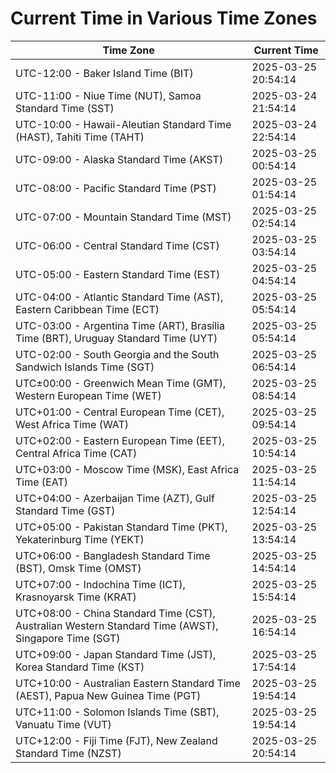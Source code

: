 # Current Time in Various Time Zones

| Time Zone | Current Time |
|-----------|--------------|
| UTC-12:00 - Baker Island Time (BIT) | 2025-03-25 20:54:14 |
| UTC-11:00 - Niue Time (NUT), Samoa Standard Time (SST) | 2025-03-24 21:54:14 |
| UTC-10:00 - Hawaii-Aleutian Standard Time (HAST), Tahiti Time (TAHT) | 2025-03-24 22:54:14 |
| UTC-09:00 - Alaska Standard Time (AKST) | 2025-03-25 00:54:14 |
| UTC-08:00 - Pacific Standard Time (PST) | 2025-03-25 01:54:14 |
| UTC-07:00 - Mountain Standard Time (MST) | 2025-03-25 02:54:14 |
| UTC-06:00 - Central Standard Time (CST) | 2025-03-25 03:54:14 |
| UTC-05:00 - Eastern Standard Time (EST) | 2025-03-25 04:54:14 |
| UTC-04:00 - Atlantic Standard Time (AST), Eastern Caribbean Time (ECT) | 2025-03-25 05:54:14 |
| UTC-03:00 - Argentina Time (ART), Brasília Time (BRT), Uruguay Standard Time (UYT) | 2025-03-25 05:54:14 |
| UTC-02:00 - South Georgia and the South Sandwich Islands Time (SGT) | 2025-03-25 06:54:14 |
| UTC±00:00 - Greenwich Mean Time (GMT), Western European Time (WET) | 2025-03-25 08:54:14 |
| UTC+01:00 - Central European Time (CET), West Africa Time (WAT) | 2025-03-25 09:54:14 |
| UTC+02:00 - Eastern European Time (EET), Central Africa Time (CAT) | 2025-03-25 10:54:14 |
| UTC+03:00 - Moscow Time (MSK), East Africa Time (EAT) | 2025-03-25 11:54:14 |
| UTC+04:00 - Azerbaijan Time (AZT), Gulf Standard Time (GST) | 2025-03-25 12:54:14 |
| UTC+05:00 - Pakistan Standard Time (PKT), Yekaterinburg Time (YEKT) | 2025-03-25 13:54:14 |
| UTC+06:00 - Bangladesh Standard Time (BST), Omsk Time (OMST) | 2025-03-25 14:54:14 |
| UTC+07:00 - Indochina Time (ICT), Krasnoyarsk Time (KRAT) | 2025-03-25 15:54:14 |
| UTC+08:00 - China Standard Time (CST), Australian Western Standard Time (AWST), Singapore Time (SGT) | 2025-03-25 16:54:14 |
| UTC+09:00 - Japan Standard Time (JST), Korea Standard Time (KST) | 2025-03-25 17:54:14 |
| UTC+10:00 - Australian Eastern Standard Time (AEST), Papua New Guinea Time (PGT) | 2025-03-25 19:54:14 |
| UTC+11:00 - Solomon Islands Time (SBT), Vanuatu Time (VUT) | 2025-03-25 19:54:14 |
| UTC+12:00 - Fiji Time (FJT), New Zealand Standard Time (NZST) | 2025-03-25 20:54:14 |
